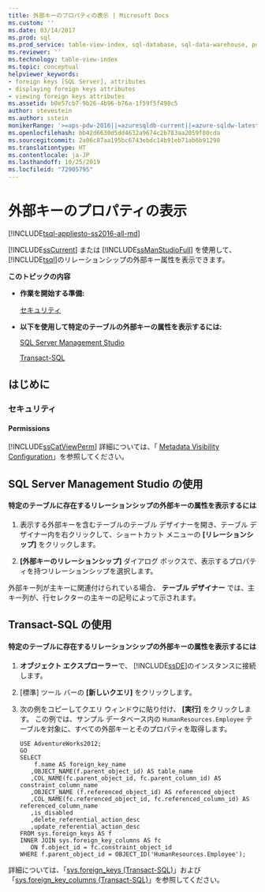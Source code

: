 ```yaml
---
title: 外部キーのプロパティの表示 | Microsoft Docs
ms.custom: ''
ms.date: 03/14/2017
ms.prod: sql
ms.prod_service: table-view-index, sql-database, sql-data-warehouse, pdw
ms.reviewer: ''
ms.technology: table-view-index
ms.topic: conceptual
helpviewer_keywords:
- foreign keys [SQL Server], attributes
- displaying foreign keys attributes
- viewing foreign keys attributes
ms.assetid: b0e57cb7-9b26-4b96-b76a-1f59f5f498c5
author: stevestein
ms.author: sstein
monikerRange: '>=aps-pdw-2016||=azuresqldb-current||=azure-sqldw-latest||>=sql-server-2016||=sqlallproducts-allversions||>=sql-server-linux-2017||=azuresqldb-mi-current'
ms.openlocfilehash: bb42d6630d5dd4632a9674c2b783aa2059f80cda
ms.sourcegitcommit: 2a06c87aa195bc6743ebdc14b91eb71ab6b91298
ms.translationtype: HT
ms.contentlocale: ja-JP
ms.lasthandoff: 10/25/2019
ms.locfileid: "72905795"
---
```

# <a name="view-foreign-key-properties"></a>外部キーのプロパティの表示
[!INCLUDE[tsql-appliesto-ss2016-all-md](../../includes/tsql-appliesto-ss2016-all-md.md)]

  [!INCLUDE[ssCurrent](../../includes/sscurrent-md.md)] または [!INCLUDE[ssManStudioFull](../../includes/ssmanstudiofull-md.md)] を使用して、 [!INCLUDE[tsql](../../includes/tsql-md.md)]のリレーションシップの外部キー属性を表示できます。  
  
 **このトピックの内容**  
  
-   **作業を開始する準備:**  
  
     [セキュリティ](#Security)  
  
-   **以下を使用して特定のテーブルの外部キーの属性を表示するには:**  
  
     [SQL Server Management Studio](#SSMSProcedure)  
  
     [Transact-SQL](#TsqlProcedure)  
  
##  <a name="BeforeYouBegin"></a> はじめに  
  
###  <a name="Security"></a> セキュリティ  
  
####  <a name="Permissions"></a> Permissions  
 [!INCLUDE[ssCatViewPerm](../../includes/sscatviewperm-md.md)] 詳細については、「 [Metadata Visibility Configuration](../../relational-databases/security/metadata-visibility-configuration.md)」を参照してください。  
  
##  <a name="SSMSProcedure"></a> SQL Server Management Studio の使用  
  
#### <a name="to-view-the-foreign-key-attributes-of-a-relationship-in-a-specific-table"></a>特定のテーブルに存在するリレーションシップの外部キーの属性を表示するには  
  
1.  表示する外部キーを含むテーブルのテーブル デザイナーを開き、テーブル デザイナー内を右クリックして、ショートカット メニューの **[リレーションシップ]** をクリックします。  
  
2.  **[外部キーのリレーションシップ]** ダイアログ ボックスで、表示するプロパティを持つリレーションシップを選択します。  

 外部キー列が主キーに関連付けられている場合、 **テーブル デザイナー** では、主キー列が、行セレクターの主キーの記号によって示されます。  
  
##  <a name="TsqlProcedure"></a> Transact-SQL の使用  
  
#### <a name="to-view-the-foreign-key-attributes-of-a-relationship-in-a-specific-table"></a>特定のテーブルに存在するリレーションシップの外部キーの属性を表示するには  
  
1.  **オブジェクト エクスプローラー**で、 [!INCLUDE[ssDE](../../includes/ssde-md.md)]のインスタンスに接続します。  
  
2.  [標準] ツール バーの **[新しいクエリ]** をクリックします。  
  
3.  次の例をコピーしてクエリ ウィンドウに貼り付け、 **[実行]** をクリックします。 この例では、サンプル データベース内の `HumanResources.Employee` テーブルを対象に、すべての外部キーとそのプロパティを取得します。  
  
    ```  
    USE AdventureWorks2012;  
    GO  
    SELECT   
        f.name AS foreign_key_name  
       ,OBJECT_NAME(f.parent_object_id) AS table_name  
       ,COL_NAME(fc.parent_object_id, fc.parent_column_id) AS constraint_column_name  
       ,OBJECT_NAME (f.referenced_object_id) AS referenced_object  
       ,COL_NAME(fc.referenced_object_id, fc.referenced_column_id) AS referenced_column_name  
       ,is_disabled  
       ,delete_referential_action_desc  
       ,update_referential_action_desc  
    FROM sys.foreign_keys AS f  
    INNER JOIN sys.foreign_key_columns AS fc   
       ON f.object_id = fc.constraint_object_id   
    WHERE f.parent_object_id = OBJECT_ID('HumanResources.Employee');  
    ```  
  
 詳細については、「[sys.foreign_keys &#40;Transact-SQL&#41;](../../relational-databases/system-catalog-views/sys-foreign-keys-transact-sql.md)」および「[sys.foreign_key_columns &#40;Transact-SQL&#41;](../../relational-databases/system-catalog-views/sys-foreign-key-columns-transact-sql.md)」を参照してください。  
  
###  <a name="TsqlExample"></a>  
